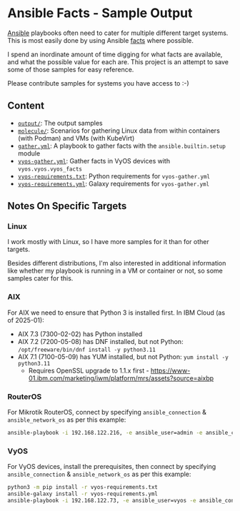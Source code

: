 # Ansible Facts - Sample Output

[Ansible](https://ansible.readthedocs.io/) playbooks often need to cater for multiple different target systems. This is most easily done by using Ansible [facts](https://docs.ansible.com/ansible/latest/playbook_guide/playbooks_vars_facts.html) where possible.

I spend an inordinate amount of time digging for what facts are available, and what the possible value for each are. This project is an attempt to save some of those samples for easy reference.

Please contribute samples for systems you have access to :-)

## Content

- [`output/`](output): The output samples
- [`molecule/`](molecule): Scenarios for gathering Linux data from within containers (with Podman) and VMs (with KubeVirt)
- [`gather.yml`](gather.yml): A playbook to gather facts with the `ansible.builtin.setup` module
- [`vyos-gather.yml`](vyos-gather.yml): Gather facts in VyOS devices with `vyos.vyos.vyos_facts`
- [`vyos-requirements.txt`](vyos-requirements.txt): Python requirements for `vyos-gather.yml`
- [`vyos-requirements.yml`](vyos-requirements.yml): Galaxy requirements for `vyos-gather.yml`

## Notes On Specific Targets

### Linux

I work mostly with Linux, so I have more samples for it than for other targets.

Besides different distributions, I'm also interested in additional information like whether my playbook is running in a VM or container or not, so some samples cater for this.

### AIX

For AIX we need to ensure that Python 3 is installed first. In IBM Cloud (as of 2025-01):

- AIX 7.3 (7300-02-02) has Python installed
- AIX 7.2 (7200-05-08) has DNF installed, but not Python: `/opt/freeware/bin/dnf install -y python3.11`
- AIX 7.1 (7100-05-09) has YUM installed, but not Python: `yum install -y python3.11`
	- Requires OpenSSL upgrade to 1.1.x first - <https://www-01.ibm.com/marketing/iwm/platform/mrs/assets?source=aixbp>

### RouterOS

For Mikrotik RouterOS, connect by specifying `ansible_connection` & `ansible_network_os` as per this example:

```sh
ansible-playbook -i 192.168.122.216, -e ansible_user=admin -e ansible_connection=ansible.netcommon.network_cli -e ansible_network_os=community.network.routeros gather.yml
```

### VyOS

For VyOS devices, install the prerequisites, then connect by specifying `ansible_connection` & `ansible_network_os` as per this example:

```bash
python3 -m pip install -r vyos-requirements.txt
ansible-galaxy install -r vyos-requirements.yml
ansible-playbook -i 192.168.122.73, -e ansible_user=vyos -e ansible_connection=ansible.netcommon.network_cli -e ansible_network_os=vyos.vyos.vyos vyos.yml
```
